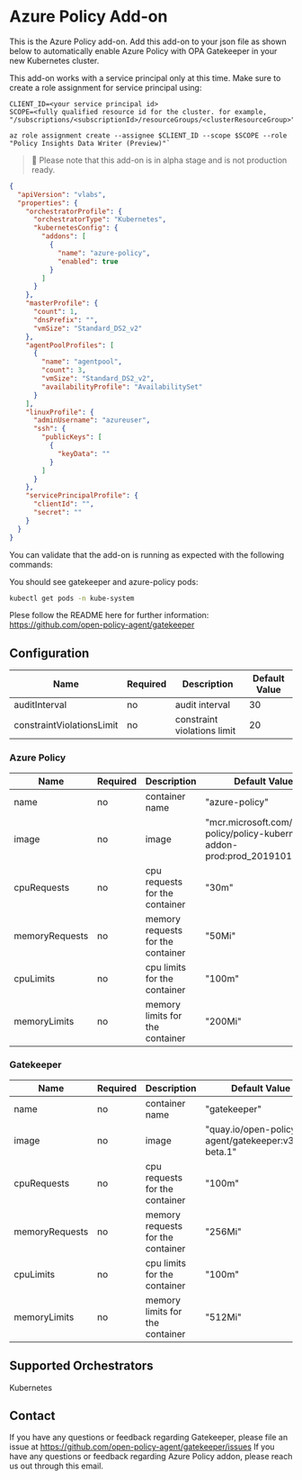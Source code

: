 # Azure Policy Add-on

This is the Azure Policy add-on. Add this add-on to your json file as shown below to automatically enable Azure Policy with OPA Gatekeeper in your new Kubernetes cluster.

This add-on works with a service principal only at this time. Make sure to create a role assignment for service principal using:

```
CLIENT_ID=<your service principal id>
SCOPE=<fully qualified resource id for the cluster. for example, "/subscriptions/<subscriptionId>/resourceGroups/<clusterResourceGroup>">

az role assignment create --assignee $CLIENT_ID --scope $SCOPE --role "Policy Insights Data Writer (Preview)"`
```

> 🚨 Please note that this add-on is in alpha stage and is not production ready.

```json
{
  "apiVersion": "vlabs",
  "properties": {
    "orchestratorProfile": {
      "orchestratorType": "Kubernetes",
      "kubernetesConfig": {
        "addons": [
          {
            "name": "azure-policy",
            "enabled": true
          }
        ]
      }
    },
    "masterProfile": {
      "count": 1,
      "dnsPrefix": "",
      "vmSize": "Standard_DS2_v2"
    },
    "agentPoolProfiles": [
      {
        "name": "agentpool",
        "count": 3,
        "vmSize": "Standard_DS2_v2",
        "availabilityProfile": "AvailabilitySet"
      }
    ],
    "linuxProfile": {
      "adminUsername": "azureuser",
      "ssh": {
        "publicKeys": [
          {
            "keyData": ""
          }
        ]
      }
    },
    "servicePrincipalProfile": {
      "clientId": "",
      "secret": ""
    }
  }
}
```

You can validate that the add-on is running as expected with the following commands:

You should see gatekeeper and azure-policy pods:

```bash
kubectl get pods -n kube-system
```

Plese follow the README here for further information: https://github.com/open-policy-agent/gatekeeper

## Configuration

| Name                      | Required | Description                 | Default Value |
| ------------------------- | -------- | --------------------------- | ------------- |
| auditInterval             | no       | audit interval              | 30            |
| constraintViolationsLimit | no       | constraint violations limit | 20            |

### Azure Policy

| Name           | Required | Description                       | Default Value                                                                 |
| -------------- | -------- | --------------------------------- | ----------------------------------------------------------------------------- |
| name           | no       | container name                    | "azure-policy"                                                                |
| image          | no       | image                             | "mcr.microsoft.com/azure-policy/policy-kubernetes-addon-prod:prod_20191011.1" |
| cpuRequests    | no       | cpu requests for the container    | "30m"                                                                         |
| memoryRequests | no       | memory requests for the container | "50Mi"                                                                        |
| cpuLimits      | no       | cpu limits for the container      | "100m"                                                                        |
| memoryLimits   | no       | memory limits for the container   | "200Mi"                                                                       |

### Gatekeeper

| Name           | Required | Description                       | Default Value                                        |
| -------------- | -------- | --------------------------------- | ---------------------------------------------------- |
| name           | no       | container name                    | "gatekeeper"                                         |
| image          | no       | image                             | "quay.io/open-policy-agent/gatekeeper:v3.0.4-beta.1" |
| cpuRequests    | no       | cpu requests for the container    | "100m"                                               |
| memoryRequests | no       | memory requests for the container | "256Mi"                                              |
| cpuLimits      | no       | cpu limits for the container      | "100m"                                               |
| memoryLimits   | no       | memory limits for the container   | "512Mi"                                              |

## Supported Orchestrators

Kubernetes

## Contact

If you have any questions or feedback regarding Gatekeeper, please file an issue at https://github.com/open-policy-agent/gatekeeper/issues
If you have any questions or feedback regarding Azure Policy addon, please reach us out through this email.
